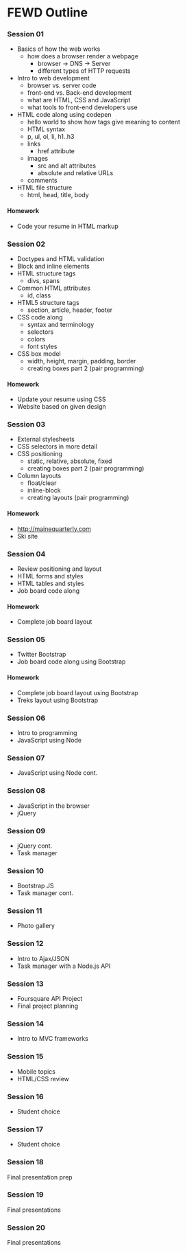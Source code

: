 FEWD Outline
============

### Session 01

- Basics of how the web works
	- how does a browser render a webpage
        - browser -> DNS -> Server
        - different types of HTTP requests
- Intro to web development
    - browser vs. server code
    - front-end vs. Back-end development
    - what are HTML, CSS and JavaScript
    - what tools to front-end developers use
- HTML code along using codepen
    - hello world to show how tags give meaning to content
    - HTML syntax
    - p, ul, ol, li, h1..h3
    - links
        - href attribute
    - images
        - src and alt attributes
        - absolute and relative URLs
    - comments
- HTML file structure
    - html, head, title, body

#### Homework

- Code your resume in HTML markup

### Session 02

- Doctypes and HTML validation
- Block and inline elements
- HTML structure tags
    - divs, spans
- Common HTML attributes
    - id, class
- HTML5 structure tags
    - section, article, header, footer
- CSS code along
    - syntax and terminology
    - selectors
    - colors
    - font styles
- CSS box model
    - width, height, margin, padding, border
    - creating boxes part 2 (pair programming)

#### Homework

- Update your resume using CSS
- Website based on given design

### Session 03

- External stylesheets
- CSS selectors in more detail
- CSS positioning
    - static, relative, absolute, fixed
    - creating boxes part 2 (pair programming)
- Column layouts
    - float/clear
    - inline-block
    - creating layouts (pair programming)

#### Homework

- http://mainequarterly.com
- Ski site

### Session 04

- Review positioning and layout
- HTML forms and styles
- HTML tables and styles
- Job board code along

#### Homework

- Complete job board layout

### Session 05

- Twitter Bootstrap
- Job board code along using Bootstrap

#### Homework

- Complete job board layout using Bootstrap
- Treks layout using Bootstrap

### Session 06

- Intro to programming
- JavaScript using Node

### Session 07

- JavaScript using Node cont.

### Session 08

- JavaScript in the browser
- jQuery

### Session 09

- jQuery cont.
- Task manager

### Session 10

- Bootstrap JS
- Task manager cont.

### Session 11

- Photo gallery

### Session 12

- Intro to Ajax/JSON
- Task manager with a Node.js API

### Session 13

- Foursquare API Project
- Final project planning

### Session 14

- Intro to MVC frameworks

### Session 15

- Mobile topics
- HTML/CSS review

### Session 16

- Student choice

### Session 17

- Student choice

### Session 18

Final presentation prep

### Session 19

Final presentations

### Session 20

Final presentations